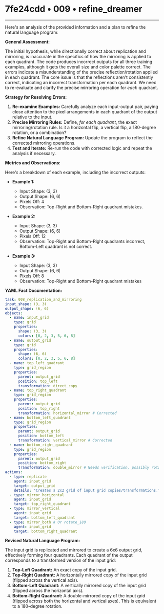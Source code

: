 # 7fe24cdd • 009 • refine_dreamer

---
Here's an analysis of the provided information and a plan to refine the natural language program:

**General Assessment:**

The initial hypothesis, while directionally correct about replication and mirroring, is inaccurate in the specifics of how the mirroring is applied to each quadrant. The code produces incorrect outputs for all three training examples, although it gets the overall size and color palette correct. The errors indicate a misunderstanding of the precise reflection/rotation applied in each quadrant. The core issue is that the reflections aren't consistently correct, indicating an incorrect transformation per each quadrant. We need to re-evaluate and clarify the precise mirroring operation for *each* quadrant.

**Strategy for Resolving Errors:**

1. **Re-examine Examples:** Carefully analyze each input-output pair, paying close attention to the pixel arrangements in each quadrant of the output relative to the input.
2. **Precise Mirroring Rules:** Define, *for each quadrant*, the exact mirroring/rotation rule.  Is it a horizontal flip, a vertical flip, a 180-degree rotation, or a combination?
3. **Refine Natural Language Program:** Update the program to reflect the corrected mirroring operations.
4. **Test and Iterate:**  Re-run the code with corrected logic and repeat the analysis if necessary.

**Metrics and Observations:**

Here's a breakdown of each example, including the incorrect outputs:

*   **Example 1:**
    *   Input Shape: (3, 3)
    *   Output Shape: (6, 6)
    *   Pixels Off: 4
    * Observation: Top-Right and Bottom-Right quadrant mistakes.

*   **Example 2:**
    *   Input Shape: (3, 3)
    *   Output Shape: (6, 6)
    *   Pixels Off: 12
     * Observation: Top-Right and Bottom-Right quadrants incorrect, Bottom-Left quadrant is not correct.

*   **Example 3:**
    *   Input Shape: (3, 3)
    *   Output Shape: (6, 6)
    *   Pixels Off: 8
    * Observation: Top-Right and Bottom-Right quadrant mistakes

**YAML Fact Documentation:**

```yaml
task: 008_replication_and_mirroring
input_shape: (3, 3)
output_shape: (6, 6)
objects:
  - name: input_grid
    type: grid
    properties:
      shape: (3, 3)
      colors: [0, 2, 3, 5, 6, 8]
  - name: output_grid
    type: grid
    properties:
      shape: (6, 6)
      colors: [0, 2, 3, 5, 6, 8]
  - name: top_left_quadrant
    type: grid_region
    properties:
      parent: output_grid
      position: top_left
      transformation: direct_copy
  - name: top_right_quadrant
    type: grid_region
    properties:
      parent: output_grid
      position: top_right
      transformation: horizontal_mirror # Corrected
  - name: bottom_left_quadrant
    type: grid_region
    properties:
      parent: output_grid
      position: bottom_left
      transformation: vertical_mirror # Corrected
  - name: bottom_right_quadrant
    type: grid_region
    properties:
      parent: output_grid
      position: bottom_right
      transformation: double_mirror # Needs verification, possibly rotation.
actions:
  - type: replicate
    agent: input_grid
    target: output_grid
    details: "Creates a 2x2 grid of input grid copies/transformations."
  - type: mirror_horizontal
    agent: input_grid
    target: top_right_quadrant
  - type: mirror_vertical
    agent: input_grid
    target: bottom_left_quadrant
  - type: mirror_both # Or rotate_180
    agent: input_grid
    target: bottom_right_quadrant

```

**Revised Natural Language Program:**

The input grid is replicated and mirrored to create a 6x6 output grid, effectively forming four quadrants. Each quadrant of the output corresponds to a transformed version of the input grid:

1.  **Top-Left Quadrant:** An exact copy of the input grid.
2.  **Top-Right Quadrant:** A horizontally mirrored copy of the input grid (flipped across the vertical axis).
3.  **Bottom-Left Quadrant:** A vertically mirrored copy of the input grid (flipped across the horizontal axis).
4.  **Bottom-Right Quadrant:** A double-mirrored copy of the input grid (flipped across both the horizontal and vertical axes). This is equivalent to a 180-degree rotation.


